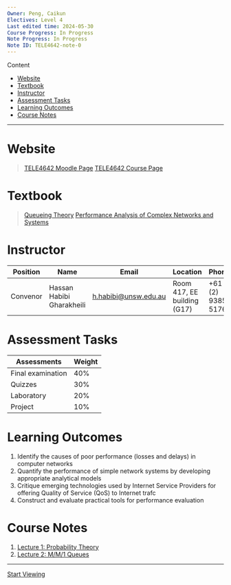 ```yaml
---
Owner: Peng, Caikun
Electives: Level 4
Last edited time: 2024-05-30
Course Progress: In Progress
Note Progress: In Progress
Note ID: TELE4642-note-0
---
```


Content
- [Website](#website)
- [Textbook](#textbook)
- [Instructor](#instructor)
- [Assessment Tasks](#assessment-tasks)
- [Learning Outcomes](#learning-outcomes)
- [Course Notes](#course-notes)

---

# Website

> [TELE4642 Moodle Page](https://moodle.telt.unsw.edu.au/course/view.php?id=84435)
> [TELE4642 Course Page](https://subjects.ee.unsw.edu.au/tele4642/)


# Textbook

> [Queueing Theory](http://www.win.tue.nl/~iadan/queueing.pdf)
> [Performance Analysis of Complex Networks and Systems](http://www.nas.ewi.tudelft.nl/people/Piet/bookPA.html)


# Instructor

| Position | Name                       | Email                | Location                    | Phone             |
| -------- | -------------------------- | -------------------- | --------------------------- | ----------------- |
| Convenor | Hassan  Habibi Gharakheili | h.habibi@unsw.edu.au | Room 417, EE building (G17) | +61 (2) 9385 5176 |

# Assessment Tasks

| Assessments       | Weight |
| ----------------- | ------ |
| Final examination | 40%    |
| Quizzes           | 30%    |
| Laboratory        | 20%    |
| Project           | 10%    |

# Learning Outcomes

1. Identify the causes of poor performance (losses and delays) in computer networks
2. Quantify the performance of simple network systems by developing appropriate analytical models
3. Critique emerging technologies used by Internet Service Providers for offering Quality of Service (QoS) to Internet trafc
4. Construct and evaluate practical tools for performance evaluation

# Course Notes

1. [Lecture 1: Probability Theory](<1. TELE4642 Lecture 1 Probability Theory.md>)
2. [Lecture 2: M/M/1 Queues](<2. TELE4642 Lecture 2 MM1 Queues.md>)

---

[Start Viewing](<1. TELE4642 Lecture 1 Probability Theory.md>)